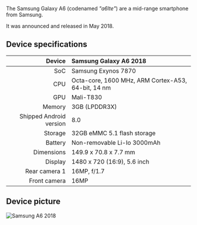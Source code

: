 The Samsung Galaxy A6 (codenamed _"a6lte"_) are a mid-range smartphone from Samsung.

It was announced and released in May 2018.

## Device specifications

| Device       | Samsung Galaxy A6 2018                            |
| -----------: | :----------------------------------------------    |
| SoC          | Samsung Exynos 7870                                |
| CPU          | Octa-core, 1600 MHz, ARM Cortex-A53, 64-bit, 14 nm |
| GPU          | Mali-T830                                          |
| Memory       | 3GB (LPDDR3X)                                      |
| Shipped Android version | 8.0                                   |
| Storage      | 32GB eMMC 5.1 flash storage                        |
| Battery      | Non-removable Li-Io 3000mAh                       |
| Dimensions   | 149.9 x 70.8 x 7.7 mm                              |
| Display      | 1480 x 720 (16:9), 5.6  inch                       |
| Rear camera 1 | 16MP, f/1.7                                       |
| Front camera  | 16MP                                               |

## Device picture

![Samsung A6 2018](https://imei24.com/img/samsung/09_32_26_201805030058269277.jpg)
